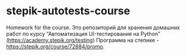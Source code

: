 # stepik-autotests-course
Homework for the course.
Это репозиторий для хранения домашних работ по курсу “Автоматизация UI-тестирования на Python” (https://academy.stepik.org/testing) Программа на степике - https://stepik.org/course/72884/promo.
